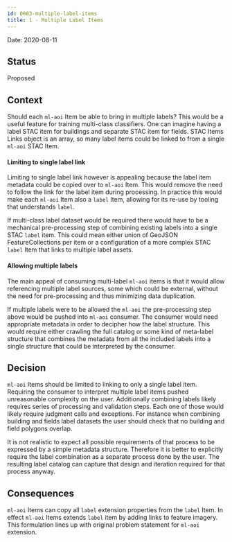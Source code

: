 ```yaml
---
id: 0003-multiple-label-items
title: 1 - Multiple Label Items
---
```

Date: 2020-08-11

## Status

Proposed

## Context

Should each `ml-aoi` Item be able to bring in multiple labels?
This would be a useful feature for training multi-class classifiers.
One can imagine having a label STAC item for buildings and separate STAC item for fields.
STAC Items Links object is an array, so many label items could be linked to from a single `ml-aoi` STAC Item.

#### Limiting to single label link

Limiting to single label link however is appealing because the label item metadata could be copied over to `ml-aoi` Item.
This would remove the need to follow the link for the label item during processing.
In practice this would make each `ml-aoi` Item also a `label` Item, allowing for its re-use by tooling that understands `label`.

If multi-class label dataset would be required there would have to be a mechanical pre-processing step of combining
existing labels into a single STAC `label` item. This could mean either union of GeoJSON FeatureCollections per item or
a configuration of a more complex STAC `label` Item that links to multiple label assets.

#### Allowing multiple labels

The main appeal of consuming multi-label `ml-aoi` items is that it would allow referencing multiple label sources,
some which could be external, without the need for pre-processing and thus minimizing data duplication.

If multiple labels were to be allowed the `ml-aoi` the pre-processing step above would be pushed into `ml-aoi` consumer.
The consumer would need appropriate metadata in order to decipher how the label structure.
This would require either crawling the full catalog or some kind of meta-label structure that combines the metadata
from all the included labels into a single structure that could be interpreted by the consumer.

## Decision

`ml-aoi` Items should be limited to linking to only a single label item.
Requiring the consumer to interpret multiple label items pushed unreasonable complexity on the user.
Additionally combining labels likely requires series of processing and validation steps.
Each one of those would likely require judgment calls and exceptions.
For instance when combining building and fields label datasets the user should check that no building and field polygons overlap.

It is not realistic to expect all possible requirements of that process to be expressed by a simple metadata structure.
Therefore it is better to explicitly require the label combination as a separate process done by the user.
The resulting label catalog can capture that design and iteration required for that process anyway.

## Consequences

`ml-aoi` Items can copy all `label` extension properties from the `label` Item.
In effect `ml-aoi` Items extends `label` item by adding links to feature imagery.
This formulation lines up with original problem statement for `ml-aoi` extension.